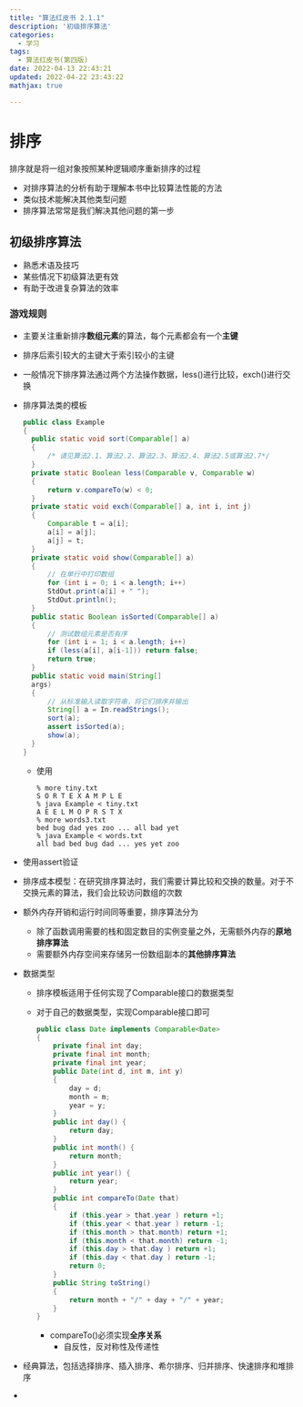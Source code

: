 ```yaml
---
title: "算法红皮书 2.1.1"
description: '初级排序算法'
categories:
  - 学习
tags:
  - 算法红皮书(第四版)
date: 2022-04-13 22:43:21
updated: 2022-04-22 23:43:22
mathjax: true

---
```


# 排序

排序就是将一组对象按照某种逻辑顺序重新排序的过程  

- 对排序算法的分析有助于理解本书中比较算法性能的方法
- 类似技术能解决其他类型问题
- 排序算法常常是我们解决其他问题的第一步

## 初级排序算法

- 熟悉术语及技巧
- 某些情况下初级算法更有效
- 有助于改进复杂算法的效率

### 游戏规则

- 主要关注重新排序**数组元素**的算法，每个元素都会有一个**主键**

- 排序后索引较大的主键大于索引较小的主键

- 一般情况下排序算法通过两个方法操作数据，less()进行比较，exch()进行交换

- 排序算法类的模板

  ```java
  public class Example
  {
  	public static void sort(Comparable[] a)
  	{
  		/* 请见算法2.1、算法2.2、算法2.3、算法2.4、算法2.5或算法2.7*/
  	}
  	private static Boolean less(Comparable v, Comparable w)
  	{
  		return v.compareTo(w) < 0;
  	}
  	private static void exch(Comparable[] a, int i, int j)
  	{
  		Comparable t = a[i];
  		a[i] = a[j];
  		a[j] = t;
  	}
  	private static void show(Comparable[] a)
  	{
  		// 在单行中打印数组
  		for (int i = 0; i < a.length; i++)
  		StdOut.print(a[i] + " ");
  		StdOut.println();
  	}
  	public static Boolean isSorted(Comparable[] a)
  	{
  		// 测试数组元素是否有序
  		for (int i = 1; i < a.length; i++)
  		if (less(a[i], a[i-1])) return false;
  		return true;
  	}
  	public static void main(String[]
  	args)
  	{
  		// 从标准输入读取字符串，将它们排序并输出
  		String[] a = In.readStrings();
  		sort(a);
  		assert isSorted(a);
  		show(a);
  	}
  }
  ```

  - 使用

    ```shell
    % more tiny.txt
    S O R T E X A M P L E
    % java Example < tiny.txt
    A E E L M O P R S T X
    % more words3.txt
    bed bug dad yes zoo ... all bad yet
    % java Example < words.txt
    all bad bed bug dad ... yes yet zoo
    
    ```

- 使用assert验证

- 排序成本模型：在研究排序算法时，我们需要计算比较和交换的数量。对于不交换元素的算法，我们会比较访问数组的次数

- 额外内存开销和运行时间同等重要，排序算法分为

  - 除了函数调用需要的栈和固定数目的实例变量之外，无需额外内存的**原地排序算法**
  - 需要额外内存空间来存储另一份数组副本的**其他排序算法**

- 数据类型

  - 排序模板适用于任何实现了Comparable接口的数据类型

  - 对于自己的数据类型，实现Comparable接口即可

    ```java
    public class Date implements Comparable<Date>
    {
    	private final int day;
    	private final int month;
    	private final int year;
    	public Date(int d, int m, int y)
    	{
    		day = d;
    		month = m;
    		year = y;
    	}
    	public int day() {
    		return day;
    	}
    	public int month() {
    		return month;
    	}
    	public int year() {
    		return year;
    	}
    	public int compareTo(Date that)
    	{
    		if (this.year > that.year ) return +1;
    		if (this.year < that.year ) return -1;
    		if (this.month > that.month) return +1;
    		if (this.month < that.month) return -1;
    		if (this.day > that.day ) return +1;
    		if (this.day < that.day ) return -1;
    		return 0;
    	}
    	public String toString()
    	{
    		return month + "/" + day + "/" + year;
    	}
    }
    ```

    - compareTo()必须实现**全序关系**
      - 自反性，反对称性及传递性

- 经典算法，包括选择排序、插入排序、希尔排序、归并排序、快速排序和堆排序

- 




